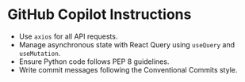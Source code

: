 # GitHub Copilot Instructions

- Use `axios` for all API requests.
- Manage asynchronous state with React Query using `useQuery` and `useMutation`.
- Ensure Python code follows PEP 8 guidelines.
- Write commit messages following the Conventional Commits style.
